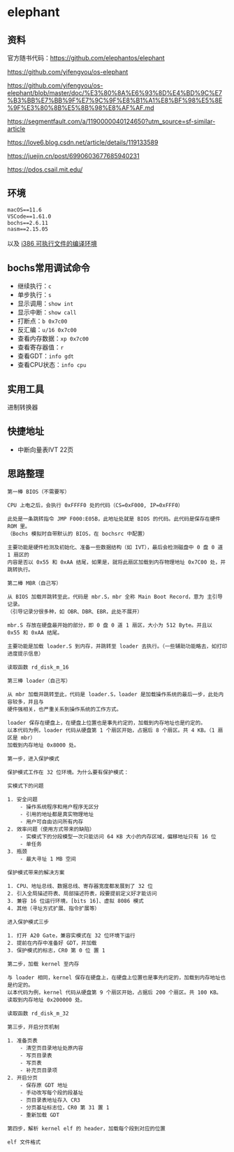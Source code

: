 # elephant

## 资料

官方随书代码：<https://github.com/elephantos/elephant>

<https://github.com/yifengyou/os-elephant>

<https://github.com/yifengyou/os-elephant/blob/master/doc/%E3%80%8A%E6%93%8D%E4%BD%9C%E7%B3%BB%E7%BB%9F%E7%9C%9F%E8%B1%A1%E8%BF%98%E5%8E%9F%E3%80%8B%E5%8B%98%E8%AF%AF.md>

<https://segmentfault.com/a/1190000040124650?utm_source=sf-similar-article>

<https://love6.blog.csdn.net/article/details/119133589>

<https://juejin.cn/post/6990603677685940231>

<https://pdos.csail.mit.edu/>

## 环境

```txt
macOS==11.6
VSCode==1.61.0
bochs==2.6.11
nasm==2.15.05
```

以及 [i386 可执行文件的编译环境](./docs/mac编译i386可执行文件.md)

## bochs常用调试命令

- 继续执行：`c`
- 单步执行：`s`
- 显示调用：`show int`
- 显示中断：`show call`
- 打断点：`b 0x7c00`
- 反汇编：`u/16 0x7c00`
- 查看内存数据：`xp 0x7c00`
- 查看寄存器值：`r`
- 查看GDT：`info gdt`
- 查看CPU状态：`info cpu`

## 实用工具

进制转换器

## 快捷地址

- 中断向量表IVT 22页

## 思路整理

```text
第一棒 BIOS（不需要写）

CPU 上电之后，会执行 0xFFFF0 处的代码（CS=0xF000, IP=0xFFF0）

此处是一条跳转指令 JMP F000:E05B，此地址处就是 BIOS 的代码。此代码是保存在硬件 ROM 里。
（Bochs 模拟时自带默认的 BIOS，在 bochsrc 中配置）

主要功能是硬件检测及初始化、准备一些数据结构（如 IVT），最后会检测磁盘中 0 盘 0 道 1 扇区的
内容是否以 0x55 和 0xAA 结尾，如果是，就将此扇区加载到内存物理地址 0x7C00 处，并跳转执行。

第二棒 MBR（自己写）

从 BIOS 加载并跳转至此，代码是 mbr.S，mbr 全称 Main Boot Record，意为 主引导记录。
（引导记录分很多种，如 OBR、DBR、EBR，此处不展开）

mbr.S 存放在硬盘最开始的部分，即 0 盘 0 道 1 扇区，大小为 512 Byte。并且以 0x55 和 0xAA 结尾。

主要功能是加载 loader.S 到内存，并跳转至 loader 去执行。（一些辅助功能略去，如打印进度提示信息）

读取函数 rd_disk_m_16

第三棒 loader（自己写）

从 mbr 加载并跳转至此，代码是 loader.S，loader 是加载操作系统的最后一步，此处内容较多，并且与
硬件强相关，也严重关系到操作系统的工作方式。

loader 保存在硬盘上，在硬盘上位置也是事先约定的，加载到内存地址也是约定的。
以本代码为例，loader 代码从硬盘第 1 个扇区开始，占据后 8 个扇区。共 4 KB。（1 扇区是 mbr）
加载到内存地址 0x8000 处。

第一步，进入保护模式

保护模式工作在 32 位环境。为什么要有保护模式：

实模式下的问题

1. 安全问题
    - 操作系统程序和用户程序无区分
    - 引用的地址都是真实物理地址
    - 用户可自由访问所有内存
2. 效率问题（使用方式带来的缺陷）
    - 实模式下的分段模型一次只能访问 64 KB 大小的内存区域，偏移地址只有 16 位
    - 单任务
3. 瓶颈
    - 最大寻址 1 MB 空间

保护模式带来的解决方案

1. CPU、地址总线、数据总线、寄存器宽度都发展到了 32 位
2. 引入全局描述符表、局部描述符表，段要提前定义好才能访问
3. 兼容 16 位运行环境，[bits 16]、虚拟 8086 模式
4. 其他（寻址方式扩展、指令扩展等）

进入保护模式三步

1. 打开 A20 Gate，兼容实模式在 32 位环境下运行
2. 提前在内存中准备好 GDT，并加载
3. 保护模式的标志，CR0 第 0 位 置 1

第二步，加载 kernel 至内存

与 loader 相同，kernel 保存在硬盘上，在硬盘上位置也是事先约定的，加载到内存地址也是约定的。
以本代码为例，kernel 代码从硬盘第 9 个扇区开始，占据后 200 个扇区。共 100 KB。
读取到内存地址 0x200000 处。

读取函数 rd_disk_m_32

第三步，开启分页机制

1. 准备页表
    - 清空页目录地址处原内容
    - 写页目录表
    - 写页表
    - 补充页目录项
2. 开启分页
    - 保存原 GDT 地址
    - 手动改写每个段的段基址
    - 页目录表地址存入 CR3
    - 分页基址标志位，CR0 第 31 置 1
    - 重新加载 GDT

第四步，解析 kernel elf 的 header，加载每个段到对应的位置

elf 文件格式

```
